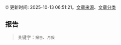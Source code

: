:alarm_clock: 更新时间: 2025-10-13 06:51:21。[文章来源](/README.md)、[文章分类](/TAGS.md)

## 报告


> 关键字：`报告`、`月报`



